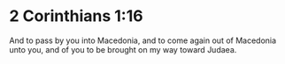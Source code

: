 # 2 Corinthians 1:16

And to pass by you into Macedonia, and to come again out of Macedonia unto you, and of you to be brought on my way toward Judaea.